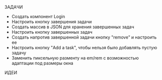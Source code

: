  ЗАДАЧИ
 - Создать компонент Login
 - Настроить кнопку завершения задачи
 - Создать массив в JSON для хранения завершенных задач
 - Настроить кнопку завершенных задач
 - Создать напротив завершенной задачи кнопку "remove" и настроить ее
 - Настроить кнопку "Add a task", чтобы нельзя было добавлять пустую задачу
 - Заменить пиксельную разменту на em/rem с возможностью адаптации под размеры окна
  
 ИДЕИ



   
